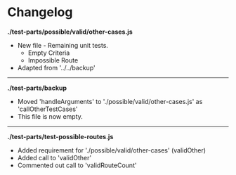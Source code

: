 # Changelog

**./test-parts/possible/valid/other-cases.js**
* New file - Remaining unit tests.
	* Empty Criteria
	* Impossible Route
* Adapted from '../../backup'

---

**./test-parts/backup**
* Moved 'handleArguments' to './possible/valid/other-cases.js' as 'callOtherTestCases'
* This file is now empty.

---

**./test-parts/test-possible-routes.js**
* Added requirement for './possible/valid/other-cases' (validOther)
* Added call to 'validOther'
* Commented out call to 'validRouteCount'
